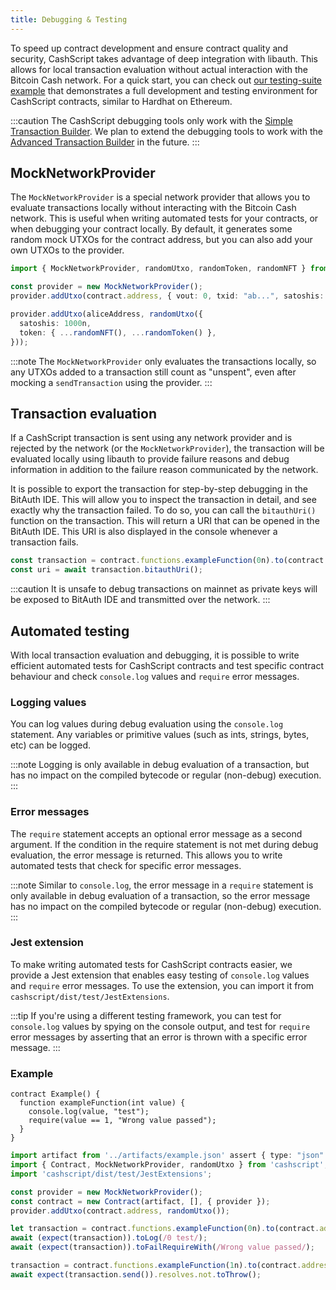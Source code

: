 ```yaml
---
title: Debugging & Testing
---
```


To speed up contract development and ensure contract quality and security, CashScript takes advantage of deep integration with libauth. This allows for local transaction evaluation without actual interaction with the Bitcoin Cash network. For a quick start, you can check out [our testing-suite example]((https://github.com/CashScript/cashscript/tree/master/examples/testing-suite)) that demonstrates a full development and testing environment for CashScript contracts, similar to Hardhat on Ethereum.

:::caution
The CashScript debugging tools only work with the [Simple Transaction Builder](/docs/sdk/transactions). We plan to extend the debugging tools to work with the [Advanced Transaction Builder](/docs/sdk/transactions-advanced) in the future.
:::

## MockNetworkProvider

The `MockNetworkProvider` is a special network provider that allows you to evaluate transactions locally without interacting with the Bitcoin Cash network. This is useful when writing automated tests for your contracts, or when debugging your contract locally. By default, it generates some random mock UTXOs for the contract address, but you can also add your own UTXOs to the provider.

```ts
import { MockNetworkProvider, randomUtxo, randomToken, randomNFT } from 'cashscript';

const provider = new MockNetworkProvider();
provider.addUtxo(contract.address, { vout: 0, txid: "ab...", satoshis: 10000n });

provider.addUtxo(aliceAddress, randomUtxo({
  satoshis: 1000n,
  token: { ...randomNFT(), ...randomToken() },
}));
```

:::note
The `MockNetworkProvider` only evaluates the transactions locally, so any UTXOs added to a transaction still count as "unspent", even after mocking a `sendTransaction` using the provider.
:::

## Transaction evaluation

If a CashScript transaction is sent using any network provider and is rejected by the network (or the `MockNetworkProvider`), the transaction will be evaluated locally using libauth to provide failure reasons and debug information in addition to the failure reason communicated by the network.

It is possible to export the transaction for step-by-step debugging in the BitAuth IDE. This will allow you to inspect the transaction in detail, and see exactly why the transaction failed. To do so, you can call the `bitauthUri()` function on the transaction. This will return a URI that can be opened in the BitAuth IDE. This URI is also displayed in the console whenever a transaction fails.

```ts
const transaction = contract.functions.exampleFunction(0n).to(contract.address, 10000n);
const uri = await transaction.bitauthUri();
```

:::caution
It is unsafe to debug transactions on mainnet as private keys will be exposed to BitAuth IDE and transmitted over the network.
:::

## Automated testing

With local transaction evaluation and debugging, it is possible to write efficient automated tests for CashScript contracts and test specific contract behaviour and check `console.log` values and `require` error messages.

### Logging values

You can log values during debug evaluation using the `console.log` statement. Any variables or primitive values (such as ints, strings, bytes, etc) can be logged.

:::note
Logging is only available in debug evaluation of a transaction, but has no impact on the compiled bytecode or regular (non-debug) execution.
:::

### Error messages

The `require` statement accepts an optional error message as a second argument. If the condition in the require statement is not met during debug evaluation, the error message is returned. This allows you to write automated tests that check for specific error messages.

:::note
Similar to `console.log`, the error message in a `require` statement is only available in debug evaluation of a transaction, so the error message has no impact on the compiled bytecode or regular (non-debug) execution.
:::

### Jest extension

To make writing automated tests for CashScript contracts easier, we provide a Jest extension that enables easy testing of `console.log` values and `require` error messages. To use the extension, you can import it from `cashscript/dist/test/JestExtensions`.

:::tip
If you're using a different testing framework, you can test for `console.log` values by spying on the console output, and test for `require` error messages by asserting that an error is thrown with a specific error message.
:::

### Example

```solidity title="Example contract"
contract Example() {
  function exampleFunction(int value) {
    console.log(value, "test");
    require(value == 1, "Wrong value passed");
  }
}
```

```ts title="Example test file"
import artifact from '../artifacts/example.json' assert { type: "json" };
import { Contract, MockNetworkProvider, randomUtxo } from 'cashscript';
import 'cashscript/dist/test/JestExtensions';

const provider = new MockNetworkProvider();
const contract = new Contract(artifact, [], { provider });
provider.addUtxo(contract.address, randomUtxo());

let transaction = contract.functions.exampleFunction(0n).to(contract.address, 10000n);
await (expect(transaction)).toLog(/0 test/);
await (expect(transaction)).toFailRequireWith(/Wrong value passed/);

transaction = contract.functions.exampleFunction(1n).to(contract.address, 10000n);
await expect(transaction.send()).resolves.not.toThrow();
```
